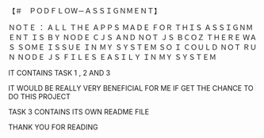 【﻿＃　ＰＯＤＦＬＯＷ－ＡＳＳＩＧＮＭＥＮＴ】

ＮＯＴＥ ： ＡＬＬ ＴＨＥ ＡＰＰＳ ＭＡＤＥ ＦＯＲ ＴＨＩＳ ＡＳＳＩＧＮＭＥＮＴ ＩＳ ＢＹ ＮＯＤＥ ＣＪＳ ＡＮＤ ＮＯＴ ＪＳ
ＢＣＯＺ ＴＨＥＲＥ ＷＡＳ ＳＯＭＥ ＩＳＳＵＥ ＩＮ ＭＹ ＳＹＳＴＥＭ ＳＯ Ｉ ＣＯＵＬＤ ＮＯＴ ＲＵＮ ＮＯＤＥ ＪＳ ＦＩＬＥＳ ＥＡＳＩＬＹ ＩＮ ＭＹ
ＳＹＳＴＥＭ

IT CONTAINS TASK 1 , 2 AND 3

IT WOULD BE REALLY VERY BENEFICIAL FOR ME IF GET THE CHANCE TO DO THIS PROJECT

TASK 3 CONTAINS ITS OWN README FILE

THANK YOU FOR READING
